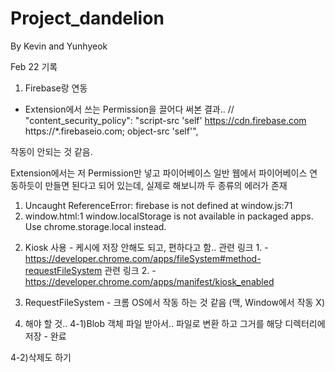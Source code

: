 # Project_dandelion
By Kevin and Yunhyeok 

Feb 22 기록
1. Firebase랑 연동

- Extension에서 쓰는 Permission을 끌어다 써본 결과..
// "content_security_policy": "script-src 'self' https://cdn.firebase.com https://*.firebaseio.com; object-src 'self'",

작동이 안되는 것 같음.

Extension에서는 저 Permission만 넣고 파이어베이스 일반 웹에서 파이어베이스 연동하듯이 만들면 된다고 되어 있는데, 실제로 해보니까 두 종류의 에러가 존재

1)  Uncaught ReferenceError: firebase is not defined
    at window.js:71
2)  window.html:1 window.localStorage is not available in packaged apps. Use chrome.storage.local instead.


2. Kiosk 사용 - 케시에 저장 안해도 되고, 편하다고 함..
관련 링크 1. - https://developer.chrome.com/apps/fileSystem#method-requestFileSystem
관련 링크 2. - https://developer.chrome.com/apps/manifest/kiosk_enabled


3. RequestFileSystem - 크롬 OS에서 작동 하는 것 같음 (맥, Window에서 작동 X)


4. 해야 할 것..
 4-1)Blob 객체 파일 받아서.. 파일로 변환 하고 그거를 해당 디렉터리에 저장 - 완료 

 4-2)삭제도 하기 


